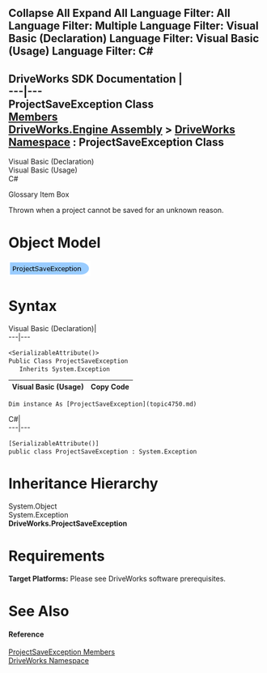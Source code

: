 Collapse All Expand All Language Filter: All  Language Filter: Multiple  Language Filter: Visual Basic (Declaration) Language Filter: Visual Basic (Usage) Language Filter: C#  
---  
DriveWorks SDK Documentation  |   
---|---  
ProjectSaveException Class   
[Members](topic4751.md)   
[DriveWorks.Engine Assembly](topic2156.md) > [DriveWorks Namespace](topic2159.md) : ProjectSaveException Class  
---  
  
Visual Basic (Declaration)    
Visual Basic (Usage)    
C# 

Glossary Item Box

Thrown when a project cannot be saved for an unknown reason. 

# Object Model

![](dotnetdiagramimages/image235.png)

# Syntax

Visual Basic (Declaration)|   
---|---  
      
    
    <SerializableAttribute()>
    Public Class ProjectSaveException 
       Inherits System.Exception  
  
Visual Basic (Usage)| Copy Code  
---|---  
      
    
    Dim instance As [ProjectSaveException](topic4750.md)  
  
C#|   
---|---  
      
    
    [SerializableAttribute()]
    public class ProjectSaveException : System.Exception   
  
# Inheritance Hierarchy

System.Object  
System.Exception  
**DriveWorks.ProjectSaveException**  


# Requirements

**Target Platforms:** Please see DriveWorks software prerequisites.

# See Also

#### Reference

[ProjectSaveException Members](topic4751.md)   
[DriveWorks Namespace](topic2159.md)


